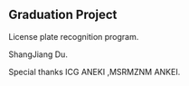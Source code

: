 ## Graduation Project

License plate recognition program.

ShangJiang Du.

Special thanks ICG ANEKI ,MSRMZNM ANKEI.
